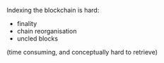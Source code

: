 Indexing the blockchain is hard:
- finality
- chain reorganisation
- uncled blocks

(time consuming, and conceptually hard to retrieve)
